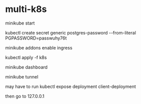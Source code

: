 # multi-k8s
minikube start

kubectl create secret generic postgres-password --from-literal PGPASSWORD=passwuhy76t

minikube addons enable ingress

kubectl apply -f k8s 

minikube dashboard

minikube tunnel

may have to run 
kubectl expose deployment client-deployment

then go to 
127.0.0.1

